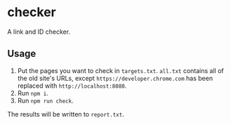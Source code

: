 # checker

A link and ID checker.

## Usage

1. Put the pages you want to check in `targets.txt`.
   `all.txt` contains all of the old site's URLs, except 
   `https://developer.chrome.com` has been replaced with `http://localhost:8080`.
1. Run `npm i`.
1. Run `npm run check`.

The results will be written to `report.txt`.